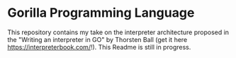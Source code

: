 # Gorilla Programming Language

This repository contains my take on the interpreter architecture proposed in the "Writing an interpreter in GO" by Thorsten Ball (get it here https://interpreterbook.com/!). This Readme is still in progress.
